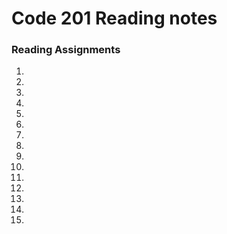 # Code 201 Reading notes

### Reading Assignments

1.  
2.
3.
4.
5.
6.
7.
8.
9.
10.
11.
12.
13.
14.
15.

